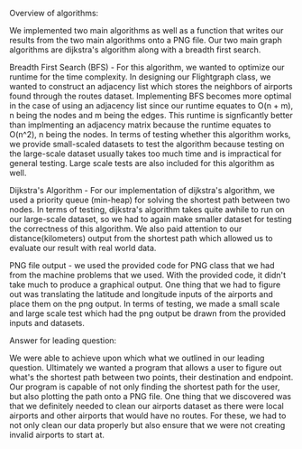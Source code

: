 Overview of algorithms:

We implemented two main algorithms as well as a function that writes our results from 
the two main algorithms onto a PNG file. Our two main graph algorithms are dijkstra's algorithm
along with a breadth first search. 

Breadth First Search (BFS) - For this algorithm, we wanted to optimize our runtime for the time complexity. In 
designing our Flightgraph class, we wanted to construct an adjacency list which stores the neighbors of airports 
found through the routes dataset. Implementing BFS becomes more optimal in the case of using an adjacency list 
since our runtime equates to O(n + m), n being the nodes and m being the edges. This runtime is signficantly 
better than implmenting an adjacency matrix because the runtime equates to O(n^2), n being the nodes. In terms of 
testing whether this algorithm works, we provide small-scaled datasets to test the algorithm because testing on 
the large-scale dataset usually takes too much time and is impractical for general testing. Large scale tests are 
also included for this algorithm as well.

Dijkstra's Algorithm - For our implementation of dijkstra's algorithm, we used a priority queue (min-heap) for solving
the shortest path between two nodes. In terms of testing, dijkstra's algorithm takes quite awhile to run on our large-scale
dataset, so we had to again make smaller dataset for testing the correctness of this algorithm. We also paid attention to our 
distance(kilometers) output from the shortest path which allowed us to evaluate our result with real world data. 

PNG file output - we used the provided code for PNG class that we had from the machine problems that we used. With the 
provided code, it didn't take much to produce a graphical output. One thing that we had to figure out was translating 
the latitude and longitude inputs of the airports and place them on the png output. In terms of testing, we made a small scale and 
large scale test which had the png output be drawn from the provided inputs and datasets.

Answer for leading question:

We were able to achieve upon which what we outlined in our leading question. Ultimately we wanted a program that 
allows a user to figure out what's the shortest path between two points, their destination and endpoint. Our program 
is capable of not only finding the shortest path for the user, but also plotting the path onto a PNG file. One thing that 
we discovered was that we definitely needed to clean our airports dataset as there were local airports and other airports that 
would have no routes. For these, we had to not only clean our data properly but also ensure that we were not creating 
invalid airports to start at.

